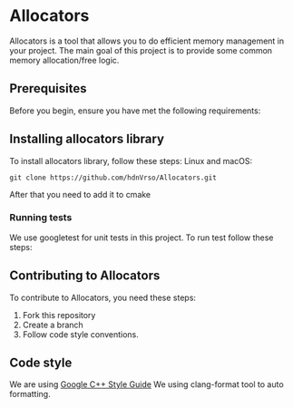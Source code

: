 # Allocators
Allocators is a tool that allows you to do efficient memory management in your project.
The main goal of this project is to provide some common memory allocation/free logic.

## Prerequisites
Before you begin, ensure you have met the following requirements:


## Installing allocators library
To install allocators library, follow these steps:
Linux and macOS:
```shell script
git clone https://github.com/hdnVrso/Allocators.git
``` 
After that you need to add it to cmake

### Running tests
We use googletest for unit tests in this project. To run test follow these steps:

## Contributing to Allocators
To contribute to Allocators, you need these steps:
1. Fork this repository
2. Create a branch 
3. Follow code style conventions.

## Code style
We are using [Google C++ Style Guide](https://google.github.io/styleguide/cppguide.html)
We using clang-format tool to auto formatting. 
